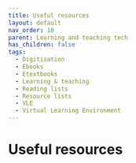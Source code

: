 ```yaml
---
title: Useful resources
layout: default
nav_order: 10
parent: Learning and teaching tech
has_children: false
tags:
  - Digitisation
  - Ebooks
  - Etextbooks
  - Learning & teaching
  - Reading lists
  - Resource lists
  - VLE
  - Virtual Learning Environment
---
```

# Useful resources
